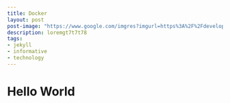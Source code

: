 ```yaml
---
title: Docker
layout: post
post-image: "https://www.google.com/imgres?imgurl=https%3A%2F%2Fdevelopers.redhat.com%2Fsites%2Fdefault%2Ffiles%2Fstyles%2Farticle_feature%2Fpublic%2Fblog%2F2014%2F05%2Fhomepage-docker-logo.png%3Fitok%3Dzx0e-vcP&imgrefurl=https%3A%2F%2Fdevelopers.redhat.com%2Fblog%2F2014%2F05%2F15%2Fpractical-introduction-to-docker-containers&tbnid=TfIQ6ip7hOTyhM&vet=12ahUKEwjl-JKJubT0AhVAk9gFHSFvDwUQMygBegUIARDHAQ..i&docid=qul9hZypULYacM&w=960&h=794&itg=1&q=docker&client=ubuntu&ved=2ahUKEwjl-JKJubT0AhVAk9gFHSFvDwUQMygBegUIARDHAQ"
description: loremgt7t7t78
tags:
- jekyll
- informative
- technology
---
```


# Hello World